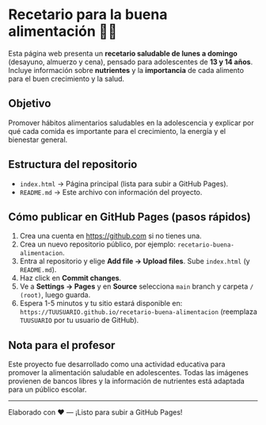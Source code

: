 # Recetario para la buena alimentación 🍎🥦

Esta página web presenta un **recetario saludable de lunes a domingo** (desayuno, almuerzo y cena), pensado para adolescentes de **13 y 14 años**. Incluye información sobre **nutrientes** y la **importancia** de cada alimento para el buen crecimiento y la salud.

## Objetivo
Promover hábitos alimentarios saludables en la adolescencia y explicar por qué cada comida es importante para el crecimiento, la energía y el bienestar general.

## Estructura del repositorio
- `index.html` → Página principal (lista para subir a GitHub Pages).
- `README.md` → Este archivo con información del proyecto.

## Cómo publicar en GitHub Pages (pasos rápidos)
1. Crea una cuenta en https://github.com si no tienes una.  
2. Crea un nuevo repositorio público, por ejemplo: `recetario-buena-alimentacion`.  
3. Entra al repositorio y elige **Add file → Upload files**. Sube `index.html` (y `README.md`).  
4. Haz click en **Commit changes**.  
5. Ve a **Settings → Pages** y en **Source** selecciona `main` branch y carpeta `/ (root)`, luego guarda.  
6. Espera 1-5 minutos y tu sitio estará disponible en:  
   `https://TUUSUARIO.github.io/recetario-buena-alimentacion` (reemplaza `TUUSUARIO` por tu usuario de GitHub).

## Nota para el profesor
Este proyecto fue desarrollado como una actividad educativa para promover la alimentación saludable en adolescentes. Todas las imágenes provienen de bancos libres y la información de nutrientes está adaptada para un público escolar.

---
Elaborado con ❤️ — ¡Listo para subir a GitHub Pages!
